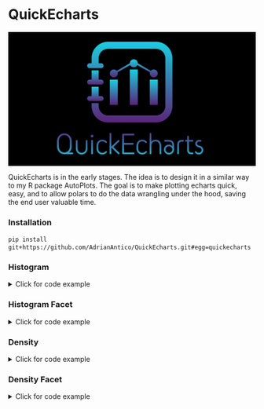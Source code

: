 # QuickEcharts

<img src="https://github.com/AdrianAntico/QuickEcharts/blob/main/QuickEcharts/Images/Logo.PNG" align="center" width="800" />

QuickEcharts is in the early stages. The idea is to design it in a similar way to my R package AutoPlots. The goal is to make plotting echarts quick, easy, and to allow polars to do the data wrangling under the hood, saving the end user valuable time.

### Installation
```
pip install git+https://github.com/AdrianAntico/QuickEcharts.git#egg=quickecharts
```


### Histogram

<details><summary>Click for code example</summary>

```python
# Environment
import pkg_resources
import polars as pl
from QuickEcharts import Charts
from pyecharts.globals import CurrentConfig, NotebookType 
CurrentConfig.NOTEBOOK_TYPE = 'jupyter_lab'

# Pull Data from Package
FilePath = pkg_resources.resource_filename('QuickEcharts', 'datasets/FakeBevData.csv')
data = pl.read_csv(FilePath)

# Create Histogram Plot in Jupyter Lab
p1 = Charts.Histogram(
  dt = data,
  SampleSize = 100000,
  YVar = "Daily Liters",
  GroupVar = None,
  FacetRows = 1,
  FacetCols = 1,
  FacetLevels = None,
  YVarTrans = "sqrt",
  RenderHTML = False,
  Theme = 'wonderland',
  Title = 'Histogram',
  TitleColor = "#fff",
  TitleFontSize = 20,
  SubTitle = None,
  SubTitleColor = "#fff",
  SubTitleFontSize = 12,
  XAxisTitle = 'Daily Liters Buckets',
  XAxisNameLocation = 'middle',
  XAxisNameGap = 42,
  NumberBins = 20,
  CategoryGap = "10%",
  Legend = None,
  LegendPosRight = '0%',
  LegendPosTop = '5%',
  ToolBox = True,
  Brush = True,
  DataZoom = True,
  VerticalLine = None,
  VerticalLineName = 'Line Name',
  HorizonalLine = 500,
  HorizonalLineName = 'Yaxis Value')

# Needed to display
p1.load_javascript()

# In a new cell
p1.render_notebook()
```

#### Jupyter Lab View
<img src="https://github.com/AdrianAntico/QuickEcharts/blob/main/QuickEcharts/Images/Histogram.PNG" align="center" width="800" />

</details>

### Histogram Facet

<details><summary>Click for code example</summary>

```python
# Environment
import pkg_resources
import polars as pl
from QuickEcharts import Charts
from pyecharts.globals import CurrentConfig, NotebookType 
CurrentConfig.NOTEBOOK_TYPE = 'jupyter_lab'

# Pull Data from Package
FilePath = pkg_resources.resource_filename('QuickEcharts', 'datasets/FakeBevData.csv')
data = pl.read_csv(FilePath)

# Create Histogram Plot in Jupyter Lab
p1 = Charts.Histogram(
  Notebook = 'jupyter_lab',
  dt = data,
  SampleSize = 100000,
  YVar = "Daily Liters",
  GroupVar = 'Brand',
  FacetRows = 2,
  FacetCols = 2,
  FacetLevels = None,
  YVarTrans = "sqrt",
  Title = 'Histogram',
  TitleColor = "#fff",
  TitleFontSize = 20,
  SubTitle = None,
  SubTitleColor = "#fff",
  SubTitleFontSize = 12,
  XAxisTitle = 'Daily Liters Buckets',
  XAxisNameLocation = 'middle',
  XAxisNameGap = 42,
  Theme = 'wonderland',
  NumberBins = 20,
  CategoryGap = "10%",
  Legend = None,
  LegendPosRight = '0%',
  LegendPosTop = '5%',
  ToolBox = True,
  Brush = True,
  DataZoom = True,
  VerticalLine = None,
  VerticalLineName = 'Line Name',
  HorizonalLine = 500,
  HorizonalLineName = 'Yaxis Value')

# Needed to display
p1.load_javascript()

# In a new cell
p1.render_notebook()
```

#### Jupyter Lab View
<img src="https://github.com/AdrianAntico/QuickEcharts/blob/main/QuickEcharts/Images/Histogram_Facet.PNG" align="center" width="800" />

</details>

### Density

<details><summary>Click for code example</summary>

```python

# Environment
import pkg_resources
import polars as pl
from QuickEcharts import Charts
from pyecharts.globals import CurrentConfig, NotebookType 
CurrentConfig.NOTEBOOK_TYPE = 'jupyter_lab'

# Pull Data from Package
FilePath = "C:/Users/Bizon/Documents/GitHub/rappwd/FakeBevData.csv"
data = pl.read_csv(FilePath)

# Create Histogram Plot in Jupyter Lab
p1 = Charts.Density(
  dt = data,
  SampleSize = 100000,
  YVar = "Daily Liters",
  GroupVar = None,
  FacetRows = 2,
  FacetCols = 2,
  FacetLevels = None,
  YVarTrans = "sqrt",
  LineWidth = 1,
  FillOpacity = 0.75,
  RenderHTML = False,
  Title = 'Histogram Plot',
  TitleColor = "#fff",
  TitleFontSize = 20,
  SubTitle = None,
  SubTitleColor = "#fff",
  SubTitleFontSize = 12,
  XAxisTitle = 'Daily Liters Buckets',
  XAxisNameLocation = 'middle',
  XAxisNameGap = 42,
  Theme = 'macarons',
  NumberBins = 20,
  Legend = 'top',
  LegendPosRight = '0%',
  LegendPosTop = '15%',
  ToolBox = True,
  Brush = True,
  DataZoom = True,
  VerticalLine = 35,
  VerticalLineName = "Xaxis Value",
  HorizontalLine = 45000,
  HorizontalLineName = 'Yaxis Value')

# Needed to display
p1.load_javascript()

# In a new cell
p1.render_notebook()

```
#### Jupyter Lab View
<img src="https://github.com/AdrianAntico/QuickEcharts/blob/main/QuickEcharts/Images/Density.PNG" align="center" width="800" />
</details>

### Density Facet

<details><summary>Click for code example</summary>

```python
# Environment
import pkg_resources
import polars as pl
from QuickEcharts import Charts
from pyecharts.globals import CurrentConfig, NotebookType 
CurrentConfig.NOTEBOOK_TYPE = 'jupyter_lab'

# Pull Data from Package
FilePath = "C:/Users/Bizon/Documents/GitHub/rappwd/FakeBevData.csv"
data = pl.read_csv(FilePath)

# Create Histogram Plot in Jupyter Lab
p1 = Charts.Density(
  dt = data,
  SampleSize = 100000,
  YVar = "Daily Liters",
  GroupVar = 'Brand',
  FacetRows = 2,
  FacetCols = 2,
  FacetLevels = None,
  YVarTrans = "sqrt",
  LineWidth = 1,
  FillOpacity = 0.75,
  RenderHTML = False,
  Title = 'Histogram Plot',
  TitleColor = "#fff",
  TitleFontSize = 20,
  SubTitle = None,
  SubTitleColor = "#fff",
  SubTitleFontSize = 12,
  XAxisTitle = 'Daily Liters Buckets',
  XAxisNameLocation = 'middle',
  XAxisNameGap = 42,
  Theme = 'macarons',
  NumberBins = 20,
  Legend = 'top',
  LegendPosRight = '0%',
  LegendPosTop = '15%',
  ToolBox = True,
  Brush = True,
  DataZoom = True,
  VerticalLine = 35,
  VerticalLineName = "Xaxis Value",
  HorizontalLine = 45000,
  HorizontalLineName = 'Yaxis Value')

# Needed to display
p1.load_javascript()

# In a new cell
p1.render_notebook()
```

#### Jupyter Lab View
<img src="https://github.com/AdrianAntico/QuickEcharts/blob/main/QuickEcharts/Images/Density_Facet.PNG" align="center" width="800" />
</details>
